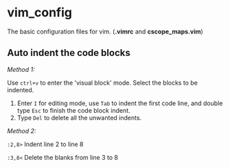 # vim_config
The basic configuration files for vim. (**.vimrc** and **cscope_maps.vim**)

## Auto indent the code blocks
*Method 1:*

Use `ctrl+v` to enter the 'visual block' mode. Select the blocks to be indented. 
1) Enter `I` for editing mode, use `Tab` to indent the first code line, and double type `Esc` to finish the code block indent. 
2) Type `Del` to delete all the unwanted indents.

*Method 2:*

`:2,8>`    Indent line 2 to line 8

`:3,8<`    Delete the blanks from line 3 to 8
